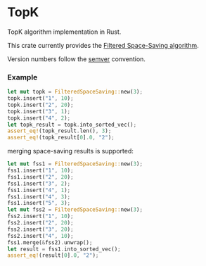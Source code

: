 # TopK

TopK algorithm implementation in Rust.

This crate currently provides the [Filtered Space-Saving algorithm](https://doi.org/10.1016/j.ins.2010.08.024).

Version numbers follow the [semver](https://semver.org/) convention.

### Example

```rust
let mut topk = FilteredSpaceSaving::new(3);
topk.insert("1", 10);
topk.insert("2", 20);
topk.insert("3", 1);
topk.insert("4", 2);
let topk_result = topk.into_sorted_vec();
assert_eq!(topk_result.len(), 3);
assert_eq!(topk_result[0].0, "2");
```

merging space-saving results is supported:

```rust
let mut fss1 = FilteredSpaceSaving::new(3);
fss1.insert("1", 10);
fss1.insert("2", 20);
fss1.insert("3", 2);
fss1.insert("4", 1);
fss1.insert("4", 3);
fss1.insert("5", 3);
let mut fss2 = FilteredSpaceSaving::new(3);
fss2.insert("1", 10);
fss2.insert("2", 20);
fss2.insert("3", 20);
fss2.insert("4", 10);
fss1.merge(&fss2).unwrap();
let result = fss1.into_sorted_vec();
assert_eq!(result[0].0, "2");
```
